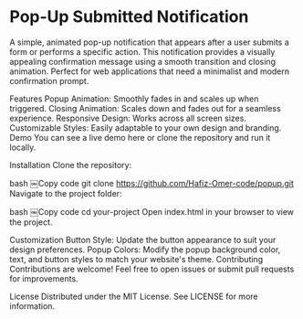 # Pop-Up Submitted Notification
A simple, animated pop-up notification that appears after a user submits a form or performs a specific action. This notification provides a visually appealing confirmation message using a smooth transition and closing animation. Perfect for web applications that need a minimalist and modern confirmation prompt.


Features
Popup Animation: Smoothly fades in and scales up when triggered.
Closing Animation: Scales down and fades out for a seamless experience.
Responsive Design: Works across all screen sizes.
Customizable Styles: Easily adaptable to your own design and branding.
Demo
You can see a live demo here or clone the repository and run it locally.

Installation
Clone the repository:

bash
￼Copy code
git clone https://github.com/Hafiz-Omer-code/popup.git
Navigate to the project folder:

bash
￼Copy code
cd your-project
Open index.html in your browser to view the project.

Customization
Button Style: Update the button appearance to suit your design preferences.
Popup Colors: Modify the popup background color, text, and button styles to match your website's theme.
Contributing
Contributions are welcome! Feel free to open issues or submit pull requests for improvements.

License
Distributed under the MIT License. See LICENSE for more information.

